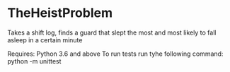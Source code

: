 # TheHeistProblem
Takes a shift log, finds a guard that slept the most and most likely to fall asleep in a certain minute 

Requires: Python 3.6 and above
To run tests run tyhe following command: python -m unittest
